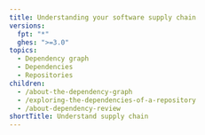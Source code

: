 ```yaml
---
title: Understanding your software supply chain
versions:
  fpt: "*"
  ghes: ">=3.0"
topics:
  - Dependency graph
  - Dependencies
  - Repositories
children:
  - /about-the-dependency-graph
  - /exploring-the-dependencies-of-a-repository
  - /about-dependency-review
shortTitle: Understand supply chain
---
```

